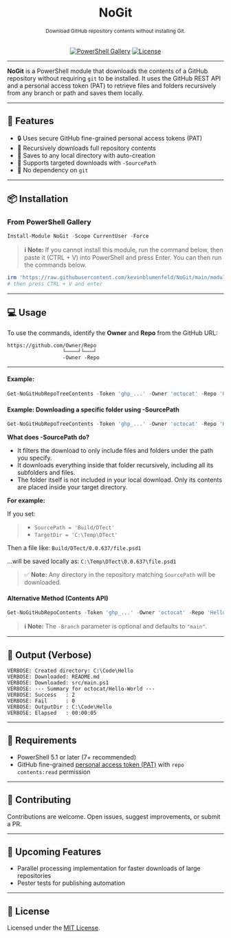 
<h1 align="center">NoGit</h1>
<div align="center">
<sub>Download GitHub repository contents without installing Git.</sub>
<br /><br />

[![PowerShell Gallery](https://img.shields.io/powershellgallery/v/NoGit?label=Gallery)](https://www.powershellgallery.com/packages/NoGit)
[![License](https://img.shields.io/github/license/kevinblumenfeld/NoGit)](LICENSE)


</div>

---

**NoGit** is a PowerShell module that downloads the contents of a GitHub repository without requiring `git` to be installed. It uses the GitHub REST API and a personal access token (PAT) to retrieve files and folders recursively from any branch or path and saves them locally.

---

## 🚀 Features

* 🔒 Uses secure GitHub fine-grained personal access tokens (PAT)
* 📂 Recursively downloads full repository contents
* 📁 Saves to any local directory with auto-creation
* 🎯 Supports targeted downloads with `-SourcePath`
* 🚫 No dependency on `git`

---

## 📦 Installation

### From PowerShell Gallery

```powershell
Install-Module NoGit -Scope CurrentUser -Force
```


> **ℹ️ Note:** If you cannot install this module, run the command below, then paste it (CTRL + V) into PowerShell and press Enter. You can then run the commands below.

```powershell
irm 'https://raw.githubusercontent.com/kevinblumenfeld/NoGit/main/module/NoGit/Public/Get-NoGitHubRepoTreeContents.ps1' | Set-Clipboard
# then press CTRL + V and enter
```

---

## 💻 Usage


To use the commands, identify the **Owner** and **Repo** from the GitHub URL:

```
https://github.com/Owner/Repo
                  └────┘└───┘
                  -Owner -Repo
```
---

#### Example:

```powershell
Get-NoGitHubRepoTreeContents -Token 'ghp_...' -Owner 'octocat' -Repo 'Hello-World' -TargetDir 'C:\Temp\Hello-World' -Verbose
```

#### Example: Downloading a specific folder using -SourcePath
```powershell
Get-NoGitHubRepoTreeContents -Token 'ghp_...' -Owner 'octocat' -Repo 'Hello-World' -TargetDir 'C:\Temp\Hello-World' -SourcePath 'src/module' -Verbose
```

**What does -SourcePath do?** 
- It filters the download to only include files and folders under the path you specify.
- It downloads everything inside that folder recursively, including all its subfolders and files.
- The folder itself is not included in your local download. Only its contents are placed inside your target directory.

**For example:**

If you set:

> - `SourcePath = 'Build/DTect'`
> - `TargetDir = 'C:\Temp\DTect'`


Then a file like: `Build/DTect/0.0.637/file.psd1`

...will be saved locally as: `C:\Temp\DTect\0.0.637\file.psd1`


> ✅ **Note:** Any directory in the repository matching `SourcePath` will be downloaded.

#### Alternative Method (Contents API)
```powershell
Get-NoGitHubRepoContents -Token 'ghp_...' -Owner 'octocat' -Repo 'Hello-World' -TargetDir 'C:\Temp\Hello-World' -Branch 'feature-x' -Verbose
```

> **ℹ️ Note:** The `-Branch` parameter is optional and defaults to `"main"`.

---


## 🧪 Output (Verbose)

```
VERBOSE: Created directory: C:\Code\Hello
VERBOSE: Downloaded: README.md
VERBOSE: Downloaded: src/main.ps1
VERBOSE: --- Summary for octocat/Hello-World ---
VERBOSE: Success   : 2
VERBOSE: Fail      : 0
VERBOSE: OutputDir : C:\Code\Hello
VERBOSE: Elapsed   : 00:00:05
```

---

## 🔐 Requirements

* PowerShell 5.1 or later (7+ recommended)
* GitHub fine-grained [personal access token (PAT)](https://github.com/settings/personal-access-tokens) with `repo contents:read` permission

---

## 🤝 Contributing

Contributions are welcome. Open issues, suggest improvements, or submit a PR.

---

## 📝 Upcoming Features

- Parallel processing implementation for faster downloads of large repositories
- Pester tests for publishing automation

---

## 📄 License

Licensed under the [MIT License](LICENSE).
